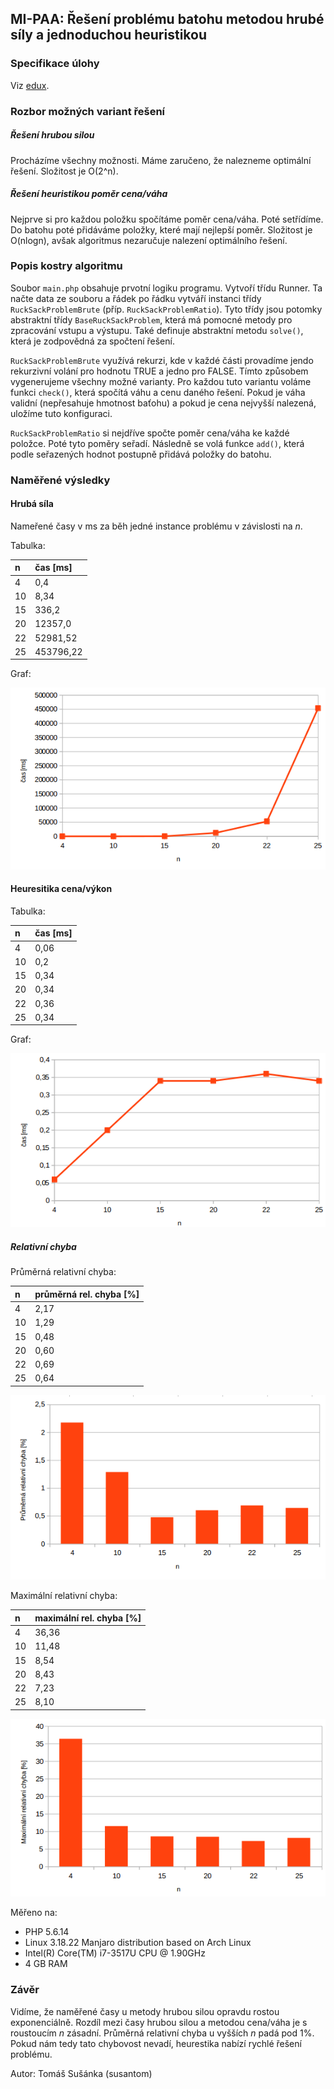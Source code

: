 ## MI-PAA: Řešení problému batohu metodou hrubé síly a jednoduchou heuristikou

### Specifikace úlohy
Viz [edux](https://edux.fit.cvut.cz/courses/MI-PAA/tutorials/batoh).

### Rozbor možných variant řešení

##### Řešení hrubou silou

Procházíme všechny možnosti. Máme zaručeno, že nalezneme optimální řešení. Složitost je O(2^n).

##### Řešení heuristikou poměr cena/váha

Nejprve si pro každou položku spočítáme poměr cena/váha. Poté setřídíme. Do batohu poté přidáváme položky, které mají nejlepší poměr. Složitost je O(nlogn), avšak algoritmus nezaručuje nalezení optimálního řešení.

### Popis kostry algoritmu

Soubor `main.php` obsahuje prvotní logiku programu. Vytvoří třídu Runner. Ta načte data ze souboru a řádek po řádku vytváří instanci třídy `RuckSackProblemBrute` (příp. `RuckSackProblemRatio`). Tyto třídy jsou potomky abstraktní třídy `BaseRuckSackProblem`, která má pomocné metody pro zpracování vstupu a výstupu. Také definuje abstraktní metodu `solve()`, která je zodpovědná za spočtení řešení.

`RuckSackProblemBrute` využívá rekurzi, kde v každé části provadíme jendo rekurzivní volání pro hodnotu TRUE a jedno pro FALSE. Tímto způsobem vygenerujeme všechny možné varianty. Pro každou tuto variantu voláme funkci `check()`, která spočítá váhu a cenu daného řešení. Pokud je váha validní (nepřesahuje hmotnost baťohu) a pokud je cena nejvyšší nalezená, uložíme tuto konfiguraci.

`RuckSackProblemRatio` si nejdříve spočte poměr cena/váha ke každé položce. Poté tyto poměry seřadí. Následně se volá funkce `add()`, která  podle seřazených hodnot postupně přidává položky do batohu.

### Naměřené výsledky

#### Hrubá síla

Nameřené časy v ms za běh jedné instance problému v závislosti na *n*.

Tabulka:

|  n  |    čas [ms] |
|:----|:------------|
|  4  |  0,4    |
| 10  |  8,34   |
| 15  |  336,2    |
| 20  |  12357,0    |
| 22  |  52981,52  |
| 25  |  453796,22 |

Graf:

![](chart1.png)


#### Heuresitika cena/výkon

Tabulka:

|  n  |    čas [ms] |
|:----|:------------|
|  4  |  0,06   |
| 10  |  0,2   |
| 15  |  0,34   |
| 20  |  0,34   |
| 22  |  0,36  |
| 25  |  0,34 |

Graf:

![](chart2.png)

##### Relativní chyba

Průměrná relativní chyba:

|  n  |  průměrná rel. chyba [%] |
|:----|:------------|
| 4 | 2,17 |
| 10 | 1,29 |
| 15 | 0,48 |
| 20 | 0,60 |
| 22 | 0,69 |
| 25 | 0,64 |

![](chart3.png)


Maximální relativní chyba:

|  n  |  maximální rel. chyba [%] |
|:----|:------------|
| 4 | 36,36 |
| 10 | 11,48 |
| 15 | 8,54 |
| 20 | 8,43 |
| 22 | 7,23 |
| 25 | 8,10 |

![](chart4.png)


Měřeno na:

- PHP 5.6.14
- Linux 3.18.22 Manjaro distribution based on Arch Linux
- Intel(R) Core(TM) i7-3517U CPU @ 1.90GHz
- 4 GB RAM

### Závěr

Vidíme, že naměřené časy u metody hrubou silou opravdu rostou exponenciálně. Rozdíl mezi časy hrubou silou a metodou cena/váha je s roustoucím *n* zásadní. Průměrná relativní chyba u vyšších *n* padá pod 1%. Pokud nám tedy tato chybovost nevadí, heurestika nabízí rychlé řešení problému.

Autor: Tomáš Sušánka (susantom)

